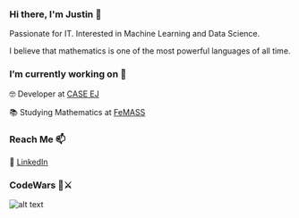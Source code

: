 ### Hi there, I'm Justin 👋

Passionate for IT. Interested in Machine Learning and Data Science. 

I believe that mathematics is one of the most powerful languages of all time.

### I’m currently working on 🔭

🤓 Developer at [CASE EJ](https://www.caseej.com.br/)

📚 Studying Mathematics at [FeMASS](http://www.macae.rj.gov.br/femass/conteudo/titulo/apresentacao)

### Reach Me 📫

:briefcase: [LinkedIn](https://www.linkedin.com/in/mccarthydev/)

### CodeWars 👀⚔

![alt text](https://www.codewars.com/users/mccarthydev/badges/small)


